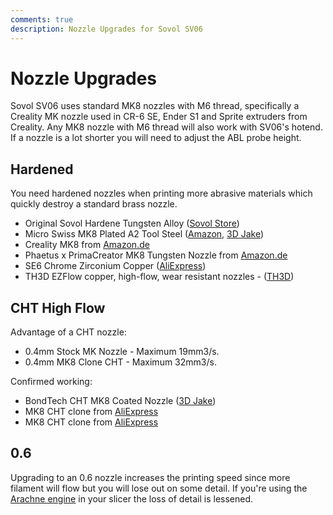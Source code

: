 ```yaml
---
comments: true
description: Nozzle Upgrades for Sovol SV06
---
```


# Nozzle Upgrades

Sovol SV06 uses standard MK8 nozzles with M6 thread, specifically a Creality MK nozzle used in CR-6 SE, Ender S1 and Sprite extruders from Creality. Any MK8 nozzle with M6 thread will also work with SV06's hotend. If a nozzle is a lot shorter you will need to adjust the ABL probe height.

## Hardened

You need hardened nozzles when printing more abrasive materials which quickly destroy a standard brass nozzle.

- Original Sovol Hardene Tungsten Alloy ([Sovol Store](https://sovol3d.com/collections/sv06-replacement/products/tungsten-nozzles?sca_ref=3309524.Vd4MGn0pGL&sca_source=sovol))
- Micro Swiss MK8 Plated A2 Tool Steel ([Amazon](https://www.amazon.com/gp/product/B07DJY52CC?ie=UTF8&th=1&linkCode=ll1&tag=blakadders-20&linkId=3944caf647796a48323e9e76cbaf0a4d&language=en_US&ref_=as_li_ss_tl), [3D Jake](https://www.awin1.com/cread.php?awinmid=21809&awinaffid=930253&ued=https%3A%2F%2Fwww.3djake.uk%2Fmicro-swiss%2Fmk8-nozzle-hardened-steel))
- Creality MK8 from [Amazon.de](https://www.amazon.de/dp/B0B96Z2TZV?_encoding=UTF8&psc=1&linkCode=ll1&tag=blakadders-20&linkId=16c56d9bd09a4c0e48c373f0796af112&language=en_GB&ref_=as_li_ss_tl)
- Phaetus x PrimaCreator MK8 Tungsten Nozzle from [Amazon.de](https://www.amazon.de/gp/product/B07XM5PCHD?fbclid=IwAR1_3IJNH31c-fviXcG2RZHxjdkfWXgNOA95i4DDZNilaWe9rEiU5GK7RE4&th=1&linkCode=ll1&tag=blakadders-20&linkId=951d67a2fe5a677e2a4f3a7329e94b46&language=en_GB&ref_=as_li_ss_tl)
- SE6 Chrome Zirconium Copper ([AliExpress](https://www.aliexpress.com/item/1005004795792640.html?aff_fcid=91cb58b12bb248c198701555da92fcba-1681556050822-07564-_DCFNMYH&tt=CPS_NORMAL&aff_fsk=_DCFNMYH&aff_platform=shareComponent-detail&sk=_DCFNMYH&aff_trace_key=91cb58b12bb248c198701555da92fcba-1681556050822-07564-_DCFNMYH&terminal_id=3f8c776975fd455ba956809c02d71a91&afSmartRedirect=y))
- TH3D EZFlow copper, high-flow, wear resistant nozzles - ([TH3D](https://www.th3dstudio.com/product/sovol-sv06-copper-high-flow-nozzles-ezflow/?share=blakadder&campaign=sovol))

## CHT High Flow

Advantage of a CHT nozzle:

- 0.4mm Stock MK Nozzle - Maximum 19mm3/s.
- 0.4mm MK8 Clone CHT - Maximum 32mm3/s.

Confirmed working:

- BondTech CHT MK8 Coated Nozzle ([3D Jake](https://www.awin1.com/cread.php?awinmid=21809&awinaffid=930253&ued=https%3A%2F%2Fwww.3djake.uk%2Fbondtech%2Fcht-mk8-coated-nozzle))
- MK8 CHT clone from [AliExpress](https://www.aliexpress.com/item/1005005187234206.html?aff_fcid=58bdb23b774a47cfabc23fdc296ef0e6-1681154363405-08219-_DEmTXuV&tt=CPS_NORMAL&aff_fsk=_DEmTXuV&aff_platform=shareComponent-detail&sk=_DEmTXuV&aff_trace_key=58bdb23b774a47cfabc23fdc296ef0e6-1681154363405-08219-_DEmTXuV&terminal_id=3f8c776975fd455ba956809c02d71a91&afSmartRedirect=y)
- MK8 CHT clone from [AliExpress](https://www.aliexpress.com/item/1005005133341863.html?aff_fcid=0c8048b4b93b486f9e055961b462d6b6-1681154767375-08129-_DFYcwp3&tt=CPS_NORMAL&aff_fsk=_DFYcwp3&aff_platform=shareComponent-detail&sk=_DFYcwp3&aff_trace_key=0c8048b4b93b486f9e055961b462d6b6-1681154767375-08129-_DFYcwp3&terminal_id=3f8c776975fd455ba956809c02d71a91&afSmartRedirect=y)

## 0.6 

Upgrading to an 0.6 nozzle increases the printing speed since more filament will flow but you will lose out on some detail. If you're using the [Arachne engine](https://www.hta3d.com/en/blog/arachne-engine-the-engine-perimeter-generator-that-comes-to-revolutionize-our-3d-prints) in your slicer the loss of detail is lessened.

